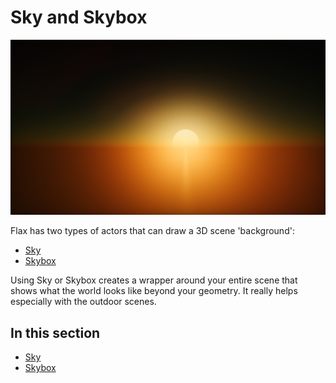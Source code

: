# Sky and Skybox

![Sunset](media/title.png)

Flax has two types of actors that can draw a 3D scene 'background':
- [Sky](http://docs.flaxengine.com/api/FlaxEngine.Sky.html)
- [Skybox](http://docs.flaxengine.com/api/FlaxEngine.Skybox.html)

Using Sky or Skybox creates a wrapper around your entire scene that shows what the world looks like beyond your geometry.
It really helps especially with the outdoor scenes.

## In this section

* [Sky](sky.md)
* [Skybox](skybox.md)
